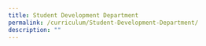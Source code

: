 ```yaml
---
title: Student Development Department
permalink: /curriculum/Student-Development-Department/
description: ""
---
```

